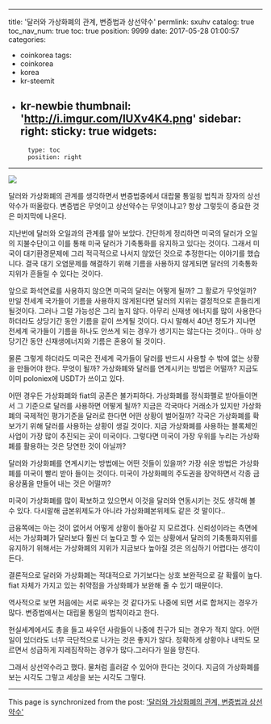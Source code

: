 
---
title: '달러와 가상화폐의 관계,  변증법과 상선약수'
permlink: sxuhv
catalog: true
toc_nav_num: true
toc: true
position: 9999
date: 2017-05-28 01:00:57
categories:
- coinkorea
tags:
- coinkorea
- korea
- kr-steemit
- kr-newbie
thumbnail: 'http://i.imgur.com/IUXv4K4.png'
sidebar:
    right:
        sticky: true
widgets:
    -
        type: toc
        position: right
---


![](http://i.imgur.com/IUXv4K4.png)

달러와 가상화폐의 관계를 생각하면서 변증법중에서 대랍물 통일읭 법칙과 장자의 상선약수가 떠올랐다. 변증법은 무엇이고 상선약수는 무엇이냐고? 항상 그렇듯이 중요한 것은 마지막에 나온다.

지난번에  달러와 오일과의 관계를 알아 보았다. 간단하게 정리하면 미국의 달러가 오일의 지불수단이고 이를 통해 미국 달러가  기축통화를 유지하고 있다는 것이다. 그래서 미국이 대기환경문제에 그리 적극적으로 나서지 않았던  것으로 추정한다는 이야기를 했습니다. 결국 대기 오염문제를 해결하기 위해 기름을 사용하지 않게되면 달러의 기축통화 지위가 흔들릴 수 있다는 것이다.

앞으로 화석연료를 사용하지 않으면 미국의 달러는 어떻게 될까? 그 활로가  무엇일까? 만일 전세계 국가들이 기름을 사용하지 않게된다면 달러의 지위는 결정적으로 흔들리게  될것이다. 그러나  그럴 가능성은 그리  높지 않다. 아무리  신재생 에너지를 많이 사용한다하더라도 상당기간 동안 기름을 같이 쓰게될 것이다. 다시  말해서 40년 정도가 지나면  전세계 국가들이  기름을 하나도 안쓰게 되는 경우가 생기지는 않는다는 것이다.. 아마 상당기간 동안 신재생에너지와 기름은 혼용이 될 것이다.

물론 그렇게 하더라도 미국은 전세계 국가들이  달러를 반드시  사용할 수 밖에 없는 상황을 만들어야 한다. 무엇이 될까? 가상화폐와 달러를 연계시키는 방법은 어떨까? 지금도 이미 poloniex에 USDT가 쓰이고 있다. 

어떤 경우든 가상화폐와 fiat의 공존은 불가피하다. 가상화폐를 정식화폘로 받아들이면서 그 기준으로 달러를 사용하면 어떻게 될까? 지금은 각국마다 거래소가 있지만 가상화폐의 국제적인 평가기준을 달러로 한다면 어떤 상황이 벌어질까? 각국은 가상화폐를 확보가기 위해 달러를 사용하는 상황이 생길 것이다. 지금 가상화폐를 사용하는 블록체인 사업이  가장 많이 추진되는 곳이 미국이다. 그렇다면 미국이 가장 우위를 누리는 가상화폐를 활용하는 것은 당연한 것이  아닐까?

달러와 가상화폐를 연계시키는 방법에는 어떤 것들이 있을까? 가장 쉬운 방법은 가상화폐를 미국이 빨리 받아 들이는 것이다.  미국이 가상화폐의 주도권을 장악하면서 각종 금융상품을 만들어 내는 것은 어떨까? 

미국이 가상화폐를 많이 확보하고 있으면서 이것을 달러와 연동시키는 것도 생각해  볼 수 있다. 다시말해 금본위제도가 아니라 가상화폐본위제도 같은 것 말이다.. 

금융쪽에는 아는 것이 없어서 어떻게 상황이 돌아갈 지 모르겠다. 신뢰성이라는 측면에서는 가상화폐가 달러보다 훨씬 더 높다고 할 수 있는 상황에서 달러의 기축통화지위를 유지하기 위해서는 가상화폐의 지위가  지금보다  높아질 것은 의심하기  어렵다는  생각이 든다.   

결론적으로 달러와 가상화폐는 적대적으로 가기보다는 상호 보완적으로 갈 확률이 높다. fiat 자체가 가지고 있는 취약점을 가상화폐가  보완해 줄 수 있기 때문이다. 

역사적으로 보면 처음에는 서로 싸우는 것 같다가도 나중에 되면 서로 합쳐지는 경우가 많다. 변증법에서는 대립물 통일의 법칙이라고 한다.

현실세계에서도 총을 들고 싸우던 사람들이 나중에 친구가 되는 경우가 적지 않다. 어떤 일이 있더라도 너무 극단적으로 나가는 것은 좋지가 않다. 정확하게 상황이나 내막도 모르면서 성급하게 지레짐작하는  경우가 많다.그러다가 일을 망친다. 

그래서 상선약수라고 했다. 물처럼 흘러갈 수 있어야  한다는 것이다. 지금의 가상화폐를 보는 시각도 그렇고 세상을 보는 시각도 그렇다.

- - -

This page is synchronized from the post: ['달러와 가상화폐의 관계,  변증법과 상선약수'](https://steemit.com/@oldstone/sxuhv)
